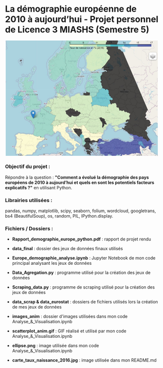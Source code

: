 # La démographie européenne de 2010 à aujourd’hui  - Projet personnel de Licence 3 MIASHS (Semestre 5)
<p align="center">
<img src="carte_taux_naissance_2016.jpg" alt="Carte des taux de naissance en 2016" width="500"/>
</p>

### Objectif du projet : 

Répondre à la question : __"Comment a évolué la démographie des pays européens de 2010 à aujourd’hui et quels en sont les 
potentiels facteurs explicatifs ?"__ en utilisant Python.

### Librairies utilisées :
pandas, numpy, matplotlib, scipy, seaborn, folium, wordcloud, googletrans, bs4 (BeautifulSoup), os, random, PIL, IPython.display.

### Fichiers / Dossiers :

- __Rapport_demographie_europe_python.pdf__ : rapport de projet rendu
- __data_final__ : dossier des jeux de données finaux utilisés 
- __Europe_demographie_analyse.ipynb__ : Jupyter Notebook de mon code principal analysant 
les jeux de données

- __Data_Agregation.py__ : programme utilisé pour la création des jeux de données
- __Scraping_data.py__  : programme de scraping utilisé pour la création des jeux de données
- __data_scrap & data_eurostat__ : dossiers de fichiers utilisés lors la création de mes jeux de données

- __images_anim__ : dossier d'images utilisées dans mon code Analyse_&_Visualisation.ipynb
- __scatterplot_anim.gif__ : GIF réalisé et utilisé par mon code Analyse_&_Visualisation.ipynb
- __ellipse.png__ : image utilisée dans mon code Analyse_&_Visualisation.ipynb
- __carte_taux_naissance_2016.jpg__ : image utilisée dans mon README.md
